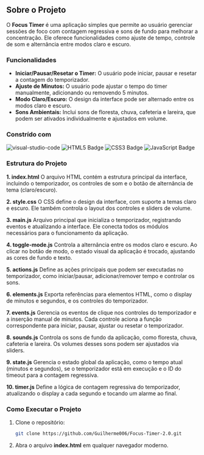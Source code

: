 ## Sobre o Projeto

O **Focus Timer** é uma aplicação simples que permite ao usuário gerenciar sessões de foco com contagem regressiva e sons de fundo para melhorar a concentração. Ele oferece funcionalidades como ajuste de tempo, controle de som e alternância entre modos claro e escuro.

### Funcionalidades

- **Iniciar/Pausar/Resetar o Timer:** O usuário pode iniciar, pausar e resetar a contagem do temporizador.
- **Ajuste de Minutos:** O usuário pode ajustar o tempo do timer manualmente, adicionando ou removendo 5 minutos.
- **Modo Claro/Escuro:** O design da interface pode ser alternado entre os modos claro e escuro.
- **Sons Ambientais:** Inclui sons de floresta, chuva, cafeteria e lareira, que podem ser ativados individualmente e ajustados em volume.

### Constrído com

![visual-studio-code]
![HTML5 Badge]
![CSS3 Badge]
![JavaScript Badge]

### Estrutura do Projeto

**1. index.html**
O arquivo HTML contém a estrutura principal da interface, incluindo o temporizador, os controles de som e o botão de alternância de tema (claro/escuro).

**2. style.css**
O CSS define o design da interface, com suporte a temas claro e escuro. Ele também controla o layout dos controles e sliders de volume.

**3. main.js**
Arquivo principal que inicializa o temporizador, registrando eventos e atualizando a interface. Ele conecta todos os módulos necessários para o funcionamento da aplicação.

**4. toggle-mode.js**
Controla a alternância entre os modos claro e escuro. Ao clicar no botão de modo, o estado visual da aplicação é trocado, ajustando as cores de fundo e texto.

**5. actions.js**
Define as ações principais que podem ser executadas no temporizador, como iniciar/pausar, adicionar/remover tempo e controlar os sons.

**6. elements.js**
Exporta referências para elementos HTML, como o display de minutos e segundos, e os controles do temporizador.

**7. events.js**
Gerencia os eventos de clique nos controles do temporizador e a inserção manual de minutos. Cada controle aciona a função correspondente para iniciar, pausar, ajustar ou resetar o temporizador.

**8. sounds.js**
Controla os sons de fundo da aplicação, como floresta, chuva, cafeteria e lareira. Os volumes desses sons podem ser ajustados via sliders.

**9. state.js**
Gerencia o estado global da aplicação, como o tempo atual (minutos e segundos), se o temporizador está em execução e o ID do timeout para a contagem regressiva.

**10. timer.js**
Define a lógica de contagem regressiva do temporizador, atualizando o display a cada segundo e tocando um alarme ao final.

### Como Executar o Projeto

1. Clone o repositório:

   ```sh
   git clone https://github.com/Guilherme006/Focus-Timer-2.0.git
   ```

2. Abra o arquivo **index.html** em qualquer navegador moderno.


<!-- Badges -->
[visual-studio-code]: https://img.shields.io/badge/Visual%20Studio%20Code-007ACC?logo=visualstudiocode&logoColor=fff&style=for-the-badge
[HTML5 Badge]: https://img.shields.io/badge/HTML5-E34F26?logo=html5&logoColor=fff&style=for-the-badge
[CSS3 Badge]: https://img.shields.io/badge/CSS3-1572B6?logo=css3&logoColor=fff&style=for-the-badge
[JavaScript Badge]: https://img.shields.io/badge/JavaScript-F7DF1E?logo=javascript&logoColor=fff&style=for-the-badge

<!-- Images -->
[hero-image]: /asserts/hero.jpeg
[tela-jogo-image]: /asserts/tela-jogo.jpeg
[tela-fim-jogo-imagem]: /asserts/tela-fim-jogo.jpeg
